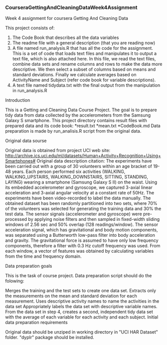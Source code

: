 ### CourseraGettingAndCleaningDataWeek4Assignment
Week 4 assignment for coursera Getting And Cleaning Data

This project consists of:

1) The Code Book that describes all the data variables
2) The readme file with a general description (that you are reading now)
3) A file named run_analysis.R that has all the code for the assignment.
This is a set of code that loads text files and manipulates it to output a text file, which is also attached here.
In this file, we read the text files, combine data sets and rename columns and rows to make the data more descriptive. We then select a subset of columns based on means and standard deviations. Finally we calculate averages based on ActivityName and Subject (refer code book for variable descriptions).
4) A text file named tidydata.txt with the final output from the manipulation in run_analysis.R

Introduction

This is a Getting and Cleaning Data Course Project. The goal is to prepare tidy data from data collected by the accelerometers from the Samsung Galaxy S smartphone. This project directory contains result files with prepared data and its code book: *result.txt *mean.txt *CodeBook.md Data preparation is made by run_analisis.R script from the original data.

Original data sourse

Original data is obtained from project UCI web site: http://archive.ics.uci.edu/ml/datasets/Human+Activity+Recognition+Using+Smartphones# Original data description citation: The experiments have been carried out with a group of 30 volunteers within an age bracket of 19-48 years. Each person performed six activities (WALKING, WALKING_UPSTAIRS, WALKING_DOWNSTAIRS, SITTING, STANDING, LAYING) wearing a smartphone (Samsung Galaxy S II) on the waist. Using its embedded accelerometer and gyroscope, we captured 3-axial linear acceleration and 3-axial angular velocity at a constant rate of 50Hz. The experiments have been video-recorded to label the data manually. The obtained dataset has been randomly partitioned into two sets, where 70% of the volunteers was selected for generating the training data and 30% the test data. The sensor signals (accelerometer and gyroscope) were pre-processed by applying noise filters and then sampled in fixed-width sliding windows of 2.56 sec and 50% overlap (128 readings/window). The sensor acceleration signal, which has gravitational and body motion components, was separated using a Butterworth low-pass filter into body acceleration and gravity. The gravitational force is assumed to have only low frequency components, therefore a filter with 0.3 Hz cutoff frequency was used. From each window, a vector of features was obtained by calculating variables from the time and frequency domain.

Data preparation goals

This is the task of course project. Data preparation script should do the folowing:

Merges the training and the test sets to create one data set.
Extracts only the measurements on the mean and standard deviation for each measurement.
Uses descriptive activity names to name the activities in the data set
Appropriately labels the data set with descriptive variable names.
From the data set in step 4, creates a second, independent tidy data set with the average of each variable for each activity and each subject.
Initial data preparation requirements

Original data should be unziped in working directory in "UCI HAR Dataset" folder. "dyplr" package should be installed.
